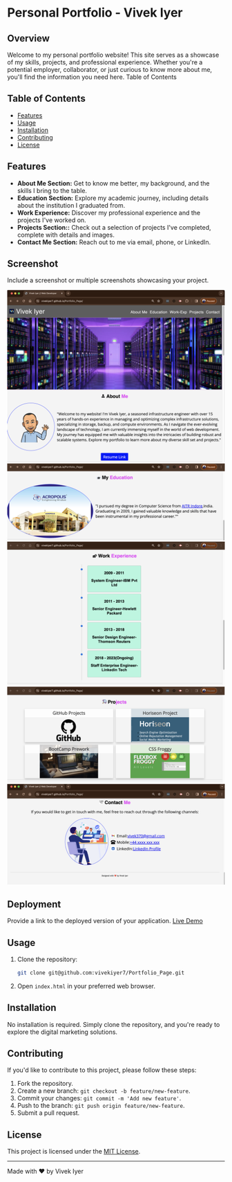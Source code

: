 # Personal Portfolio - Vivek Iyer

## Overview

Welcome to my personal portfolio website! This site serves as a showcase of my skills, projects, and professional experience. Whether you're a potential employer, collaborator, or just curious to know more about me, you'll find the information you need here.
Table of Contents

## Table of Contents

- [Features](#features)
- [Usage](#usage)
- [Installation](#installation)
- [Contributing](#contributing)
- [License](#license)

## Features

- **About Me Section:** Get to know me better, my background, and the skills I bring to the table.
- **Education Section:** Explore my academic journey, including details about the institution I graduated from.
- **Work Experience:** Discover my professional experience and the projects I've worked on.
- **Projects Section::** Check out a selection of projects I've completed, complete with details and images.
- **Contact Me Section:** Reach out to me via email, phone, or LinkedIn.
     

## Screenshot

Include a screenshot or multiple screenshots showcasing your project.

![Screenshot1](/assets/images/Deployed_Page_1.png)
![Screenshot2](/assets/images/Deployed_Page_2.png)
![Screenshot3](/assets/images/Deployed_Page_3.png)
![Screenshot4](/assets/images/Deployed_Page_4.png)
![Screenshot5](/assets/images/Deployed_Page_5.png)

## Deployment

Provide a link to the deployed version of your application.
[Live Demo](https://vivekiyer7.github.io/Portfolio_Page/)

## Usage

1. Clone the repository:

    ```bash
    git clone git@github.com:vivekiyer7/Portfolio_Page.git
    ```

2. Open `index.html` in your preferred web browser.

## Installation

No installation is required. Simply clone the repository, and you're ready to explore the digital marketing solutions.

## Contributing

If you'd like to contribute to this project, please follow these steps:

1. Fork the repository.
2. Create a new branch: `git checkout -b feature/new-feature`.
3. Commit your changes: `git commit -m 'Add new feature'`.
4. Push to the branch: `git push origin feature/new-feature`.
5. Submit a pull request.

## License

This project is licensed under the [MIT License](LICENSE).

---

Made with ❤️️ by Vivek Iyer